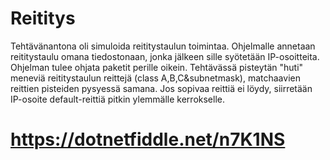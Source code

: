 # Reititys
Tehtävänantona oli simuloida reititystaulun toimintaa. Ohjelmalle annetaan reititystaulu omana tiedostonaan, jonka jälkeen sille syötetään IP-osoitteita. Ohjelman tulee ohjata paketit perille oikein. Tehtävässä pisteytän "huti" meneviä reititystaulun reittejä (class A,B,C&subnetmask), matchaavien reittien pisteiden pysyessä samana. Jos sopivaa reittiä ei löydy, siirretään IP-osoite default-reittiä pitkin ylemmälle kerrokselle.

# https://dotnetfiddle.net/n7K1NS
